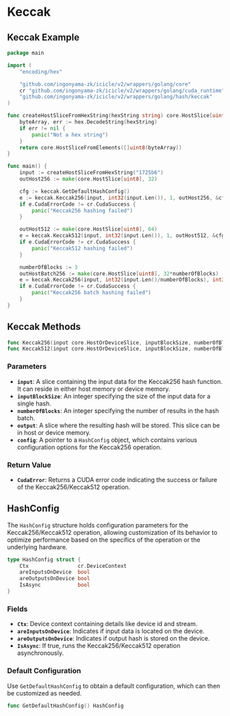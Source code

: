 # Keccak

## Keccak Example

```go
package main

import (
	"encoding/hex"

	"github.com/ingonyama-zk/icicle/v2/wrappers/golang/core"
	cr "github.com/ingonyama-zk/icicle/v2/wrappers/golang/cuda_runtime"
	"github.com/ingonyama-zk/icicle/v2/wrappers/golang/hash/keccak"
)

func createHostSliceFromHexString(hexString string) core.HostSlice[uint8] {
	byteArray, err := hex.DecodeString(hexString)
	if err != nil {
		panic("Not a hex string")
	}
	return core.HostSliceFromElements([]uint8(byteArray))
}

func main() {
	input := createHostSliceFromHexString("1725b6")
	outHost256 := make(core.HostSlice[uint8], 32)

	cfg := keccak.GetDefaultHashConfig()
	e := keccak.Keccak256(input, int32(input.Len()), 1, outHost256, &cfg)
	if e.CudaErrorCode != cr.CudaSuccess {
		panic("Keccak256 hashing failed")
	}

	outHost512 := make(core.HostSlice[uint8], 64)
	e = keccak.Keccak512(input, int32(input.Len()), 1, outHost512, &cfg)
	if e.CudaErrorCode != cr.CudaSuccess {
		panic("Keccak512 hashing failed")
	}

    numberOfBlocks := 3
	outHostBatch256 := make(core.HostSlice[uint8], 32*numberOfBlocks)
	e = keccak.Keccak256(input, int32(input.Len()/numberOfBlocks), int32(numberOfBlocks), outHostBatch256, &cfg)
	if e.CudaErrorCode != cr.CudaSuccess {
		panic("Keccak256 batch hashing failed")
	}
}
```

## Keccak Methods

```go
func Keccak256(input core.HostOrDeviceSlice, inputBlockSize, numberOfBlocks int32, output core.HostOrDeviceSlice, config *HashConfig) core.IcicleError
func Keccak512(input core.HostOrDeviceSlice, inputBlockSize, numberOfBlocks int32, output core.HostOrDeviceSlice, config *HashConfig) core.IcicleError
```

### Parameters

- **`input`**: A slice containing the input data for the Keccak256 hash function. It can reside in either host memory or device memory.
- **`inputBlockSize`**: An integer specifying the size of the input data for a single hash.
- **`numberOfBlocks`**: An integer specifying the number of results in the hash batch.
- **`output`**: A slice where the resulting hash will be stored. This slice can be in host or device memory.
- **`config`**: A pointer to a `HashConfig` object, which contains various configuration options for the Keccak256 operation.

### Return Value

- **`CudaError`**: Returns a CUDA error code indicating the success or failure of the Keccak256/Keccak512 operation.

## HashConfig

The `HashConfig` structure holds configuration parameters for the Keccak256/Keccak512 operation, allowing customization of its behavior to optimize performance based on the specifics of the operation or the underlying hardware.

```go
type HashConfig struct {
	Ctx                cr.DeviceContext
	areInputsOnDevice  bool
	areOutputsOnDevice bool
	IsAsync            bool
}
```

### Fields

- **`Ctx`**: Device context containing details like device id and stream.
- **`areInputsOnDevice`**: Indicates if input data is located on the device.
- **`areOutputsOnDevice`**: Indicates if output hash is stored on the device.
- **`IsAsync`**: If true, runs the Keccak256/Keccak512 operation asynchronously.

### Default Configuration

Use `GetDefaultHashConfig` to obtain a default configuration, which can then be customized as needed.

```go
func GetDefaultHashConfig() HashConfig
```